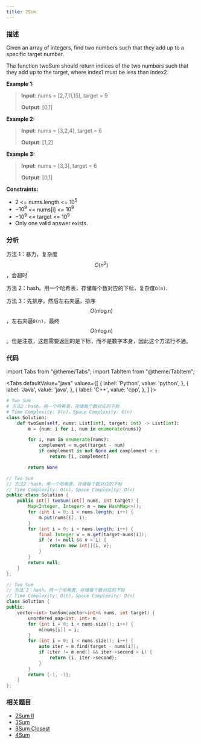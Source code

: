 ```yaml
---
title: 2Sum
---
```


### 描述

Given an array of integers, find two numbers such that they add up to a specific target number.

The function twoSum should return indices of the two numbers such that they add up to the target, where index1 must be less than index2.

**Example 1:**

> **Input**: nums = [2,7,11,15], target = 9
>
> **Output**: [0,1]

**Example 2:**

> **Input**: nums = [3,2,4], target = 6
>
> **Output**: [1,2]

**Example 3:**

> **Input**: nums = [3,3], target = 6
>
> **Output**: [0,1]

**Constraints:**

- 2 <= nums.length <= $10^5$
- $-10^9$ <= nums[i] <= $10^9$
- $-10^9$ <= target <= $10^9$
- Only one valid answer exists.

### 分析

方法 1：暴力，复杂度$$O(n^2)$$，会超时

方法 2：hash。用一个哈希表，存储每个数对应的下标，复杂度`O(n)`.

方法 3：先排序，然后左右夹逼，排序$$O(n\log n)$$，左右夹逼`O(n)`，最终$$O(n\log n)$$。但是注意，这题需要返回的是下标，而不是数字本身，因此这个方法行不通。

### 代码

import Tabs from "@theme/Tabs";
import TabItem from "@theme/TabItem";

<Tabs
defaultValue="java"
values={[
{ label: 'Python', value: 'python', },
{ label: 'Java', value: 'java', },
{ label: 'C++', value: 'cpp', },
]
}>
<TabItem value="python">

```python
# Two Sum
# 方法2：hash。用一个哈希表，存储每个数对应的下标
# Time Complexity: O(n)，Space Complexity: O(n)
class Solution:
    def twoSum(self, nums: List[int], target: int) -> List[int]:
        m = {num: i for i, num in enumerate(nums)}

        for i, num in enumerate(nums):
            complement = m.get(target - num)
            if complement is not None and complement > i:
                return [i, complement]

        return None
```

</TabItem>
<TabItem value="java">

```java
// Two Sum
// 方法2：hash。用一个哈希表，存储每个数对应的下标
// Time Complexity: O(n)，Space Complexity: O(n)
public class Solution {
    public int[] twoSum(int[] nums, int target) {
        Map<Integer, Integer> m = new HashMap<>();
        for (int i = 0; i < nums.length; i++) {
            m.put(nums[i], i);
        }
        for (int i = 0; i < nums.length; i++) {
            final Integer v = m.get(target-nums[i]);
            if (v != null && v > i) {
                return new int[]{i, v};
            }
        }
        return null;
    }
};
```

</TabItem>
<TabItem value="cpp">

```cpp
// Two Sum
// 方法 2：hash。用一个哈希表，存储每个数对应的下标
// Time Complexity: O(n)，Space Complexity: O(n)
class Solution {
public:
    vector<int> twoSum(vector<int>& nums, int target) {
        unordered_map<int, int> m;
        for (int i = 0; i < nums.size(); i++) {
            m[nums[i]] = i;
        }
        for (int i = 0; i < nums.size(); i++) {
            auto iter = m.find(target - nums[i]);
            if (iter != m.end() && iter->second > i) {
                return {i, iter->second};
            }
        }
        return {-1, -1};
    }
};
```

</TabItem>
</Tabs>

### 相关题目

- [2Sum II](2sum-ii.md)
- [3Sum](3sum.md)
- [3Sum Closest](3sum-closest.md)
- [4Sum](4sum.md)

